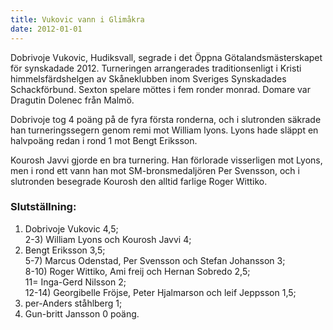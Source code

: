```yaml
---
title: Vukovic vann i Glimåkra
date: 2012-01-01
---
```


Dobrivoje Vukovic, Hudiksvall, segrade i det Öppna Götalandsmästerskapet för synskadade 2012. Turneringen arrangerades traditionsenligt i Kristi himmelsfärdshelgen av Skåneklubben inom Sveriges Synskadades Schackförbund. Sexton spelare möttes i fem ronder monrad. Domare var Dragutin Dolenec från Malmö.

Dobrivoje tog 4 poäng på de fyra första ronderna, och i slutronden säkrade han turneringssegern genom remi mot William lyons. Lyons hade släppt en halvpoäng redan i rond 1 mot Bengt Eriksson.

Kourosh Javvi gjorde en bra turnering. Han förlorade visserligen mot Lyons, men i rond ett vann han mot SM-bronsmedaljören Per Svensson, och i slutronden besegrade Kourosh den alltid farlige Roger Wittiko.

### Slutställning: ###

1) Dobrivoje Vukovic 4,5;  
2-3) William Lyons och Kourosh Javvi 4;  
4) Bengt Eriksson 3,5;  
5-7) Marcus Odenstad, Per Svensson och Stefan Johansson 3;  
8-10) Roger Wittiko, Ami freij och Hernan Sobredo 2,5;  
11= Inga-Gerd Nilsson 2;  
12-14) Georgibelle Fröjse, Peter Hjalmarson och leif Jeppsson 1,5;  
15) per-Anders ståhlberg 1;  
16) Gun-britt Jansson 0 poäng.